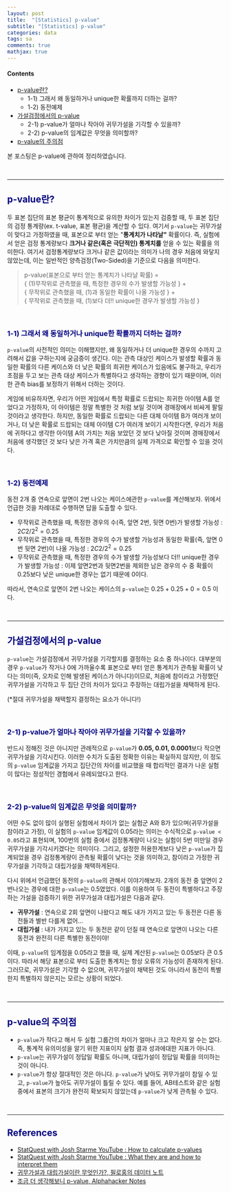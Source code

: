 ```yaml
---
layout: post
title:  "[Statistics] p-value"
subtitle: "[Statistics] p-value"
categories: data
tags: sa
comments: true
mathjax: true
---
```

#### Contents
- [p-value란?](#p-value란)
	- 1-1) 그래서 왜 동일하거나 unique한 확률까지 더하는 걸까?
	- 1-2) 동전예제
- [가설검정에서의 p-value](#가설검정에서의-p-value)
	- 2-1) p-value가 얼마나 작아야 귀무가설을 기각할 수 있을까?
	- 2-2) p-value의 임계값은 무엇을 의미할까?
- [p-value의 주의점](#p-value의-주의점)

본 포스팅은 p-value에 관하여 정리하였습니다.

<br>

---

## <span style="color:navy">p-value란?</span>

두 표본 집단의 표본 평균이 통계적으로 유의한 차이가 있는지 검증할 때, 두 표본 집단의 검정 통계량(ex. t-value, 표본 평균)을 계산할 수 있다. 여기서 `p-value`는 귀무가설이 맞다고 가정하였을 때,  표본으로 부터 얻는 "**통계치가 나타날"** 확률이다. 즉, 실험에서 얻은 검정 통계량보다 **크거나 같은(혹은 극단적인) 통계치를** 얻을 수 있는 확률을 의미한다. 여기서 검정통계량보다 크거나 같은 값이라는 의미가 나의 경우 처음에 와닿지 않았는데, 이는 일반적인 양측검정(Two-Sided)을 기준으로 다음을 의미한다.

> p-value(표본으로 부터 얻는 통계치가 나타날 확률) = <br>
>{ (1)무작위로 관측했을 때, 특정한 경우의 수가 발생할 가능성 } + <br>
>{ 무작위로 관측했을 때, (1)과 동일한 확률이 나올 가능성 } + <br>
>{ 무작위로 관측했을 때, (1)보다 더!! unique한 경우가 발생할 가능성 }

<br>

### <span style="color:navy">1-1) 그래서 왜 동일하거나 unique한 확률까지 더하는 걸까?</span>

`p-value`의 사전적인 의미는 이해했지만, 왜 동일하거나 더 unique한 경우의 수까지 고려해서 값을 구하는지에 궁금증이 생긴다. 이는 관측 대상인 케이스가 발생할 확률과 동일한 확률의 다른 케이스와 더 낮은 확률의 희귀한 케이스가 있음에도 불구하고, 우리가 초점을 두고 보는 관측 대상 케이스가 특별하다고 생각하는 경향이 있기 때문이며, 이러한 관측 bias를 보정하기 위해서 더하는 것이다.

게임에 비유하자면, 우리가 어떤 게임에서 특정 확률로 드랍되는 희귀한 아이템 A를 얻었다고 가정하자, 이 아이템은 정말 특별한 것 처럼 보일 것이며 경매장에서 비싸게 팔릴 것이라고 생각한다. 하지만, 동일한 확률로 드랍되는 다른 대체 아이템 B가 여러개 보이거나,  더 낮은 확률로 드랍되는 대체 아이템 C가 여러개 보이기 시작한다면, 우리가 처음에 귀하다고 생각한 아이템 A의 가치는 처음 보았던 것 보다 낮아질 것이며 경매장에서 처음에 생각했던 것 보다 낮은 가격 혹은 가치만큼의 실제 가격으로 확인할 수 있을 것이다.

<br>

### <span style="color:navy">1-2) 동전예제</span>

동전 2개 중 연속으로 앞면이 2번 나오는 케이스에관한 `p-value`를 계산해보자. 위에서 언급한 것을 차례대로 수행하면 답을 도출할 수 있다.

- 무작위로 관측했을 때, 특정한 경우의 수(즉, 앞면 2번, 뒷면 0번)가 발생할 가능성 : $2C2/2^2 = 0.25$
- 무작위로 관측했을 때, 특정한 경우의 수가 발생할 가능성과 동일한 확률(즉, 앞면 0번 뒷면 2번)이 나올 가능성 : $2C2/2^2 = 0.25$
- 무작위로 관측했을 때, 특정한 경우의 수가 발생할 가능성보다 더!! unique한 경우가 발생할 가능성 : 이제 앞면2번과 뒷면2번을 제외한 남은 경우의 수 중 확률이 0.25보다 낮은 unique한 경우는 없기 때문에 0이다.

따라서,  연속으로 앞면이 2번 나오는 케이스의 `p-value`는 $0.25+0.25+0 = 0.5$ 이다.

<br>

---

## <span style="color:navy">가설검정에서의 p-value</span>

`p-value`는 가설검정에서 귀무가설을 기각할지를 결정하는 요소 중 하나이다. 대부분의 경우 `p-value`가 작거나 0에 가까울수록 표본으로 부터 얻은 통계치가 관측될 확률이 낮다는 의미(즉, 오차로 인해 발생된 케이스가 아니다)이므로, 처음에 참이라고 가정했던 귀무가설을 기각하고 두 집단 간의 차이가 있다고 주장하는 대립가설을 채택하게 된다.

(*절대 귀무가설을 채택할지 결정하는 요소가 아니다!)

<br>

### <span style="color:navy">2-1) p-value가 얼마나 작아야 귀무가설을 기각할 수 있을까?</span>

반드시 정해진 것은 아니지만 관례적으로 `p-value`가 **0.05, 0.01, 0.0001**보다 작으면 귀무가설을 기각시킨다. 이러한 수치가 도출된 정확한 이유는 확실하지 않지만, 이 정도의 `p-value` 임계값을 가지고 집단간의 차이를 비교했을 때 합리적인 결과가 나온 실험이 많다는 정성적인 경험에서 유례되었다고 한다.

<br>

### <span style="color:navy">2-2) p-value의 임계값은 무엇을 의미할까?</span>

어떤 수도 없이 많이 실행된 실험에서 차이가 없는 실험군 A와 B가 있으며(귀무가설을 참이라고 가정), 이 실험의 `p-value`  임계값이 0.05라는 의미는 수식적으로 `p-value < 0.05`라고 표현되며, 100번의 실험 중에서 검정통계량이 나오는 실험이 5번 미만일 경우 귀무가설을 기각시키겠다는 의미이다. 그리고, 설정한 허용한계보다 낮은 `p-value`가 집계되었을 경우 검정통계량이 관측될 확률이 낮다는 것을 의미하고, 참이라고 가정한 귀무가설을 기각하고 대립가설을 채택하게된다. 

다시 위에서 언급했던 동전의 `p-value`의 관해서 이야기해보자. 2개의 동전 중 앞면이 2번나오는 경우에 대한 `p-value`는 0.5였었다. 이를 이용하여 두 동전이 특별하다고 주장하는 가설을 검증하기 위한 귀무가설과 대립가설은 다음과 같다.

- **귀무가설** : 연속으로 2회 앞면이 나왔다고 해도 내가 가지고 있는 두 동전은 다른 동전들과 별반 다를게 없어...
- **대립가설** : 내가  가지고 있는 두 동전은 같이 던질 때 연속으로 앞면이 나오는 다른 동전과 완전히 다른 특별한 동전이야!

이때, `p-value`의 임계점을 0.05라고 했을 때, 실제 계산된 `p-value`는 0.05보다 큰 0.5 이다. 따라서 해당 표본으로 부터 도출한 통계치는 항상 오류의 가능성이 존재하게 된다. 그러므로, 귀무가설은 기각할 수 없으며, 귀무가설이 채택된 것도 아니라서 동전이 특별한지 특별하지 않은지는 모르는 상황이 되었다. 

<br>

---

## <span style="color:navy">p-value의 주의점</span>

- `p-value`가 작다고 해서 두 실험 그룹간의 차이가 얼마나 크고 작은지 알 수는 없다. 즉, 통계적 유의미성을 알기 위한 지표이지 실험 결과 성과에대한 지표가 아니다.
- `p-value`는 귀무가설이 정답일 확률도 아니며, 대립가설이 정답일 확률을 의미하는 것이 아니다.
- `p-value`가 항상 절대적인 것은 아니다. `p-value`가 낮아도 귀무가설이 참일 수 있고, `p-value`가 높아도 귀무가설이 틀릴 수 있다. 예를 들어, AB테스트와 같은 실험 중에서 표본의 크기가 완전히 확보되지 않았는데  `p-value`가 낮게 관측될 수 있다.

<br>

---

## <span style="color:navy">References</span>

- [StatQuest with Josh Starme YouTube : How to calculate p-values](https://www.youtube.com/watch?v=JQc3yx0-Q9E)
- [StatQuest with Josh Starme YouTube : What they are and how to interpret them](https://www.youtube.com/watch?v=vemZtEM63GY)
- [귀무가설과 대립가설이란 무엇인가?, 필로홍의 데이터 노트](https://drhongdatanote.tistory.com/59)
- [조금 더 생각해보니 p-value,  Alphahacker Notes](https://alphahackerhan.tistory.com/4)

